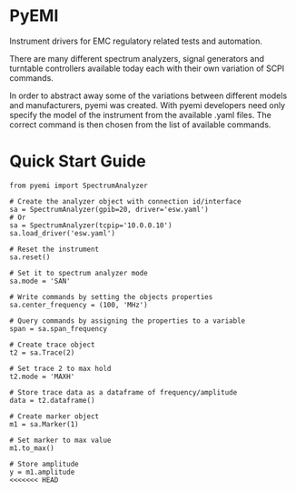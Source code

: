 # PyEMI
Instrument drivers for EMC regulatory related tests and automation.

There are many different spectrum analyzers, signal generators and turntable controllers available today each with their own variation of SCPI commands.

In order to abstract away some of the variations between different models and manufacturers, pyemi was created.  With pyemi developers need only specify the model of the instrument from the available .yaml files.  The correct command is then chosen from the list of available commands.

# Quick Start Guide
```
from pyemi import SpectrumAnalyzer

# Create the analyzer object with connection id/interface
sa = SpectrumAnalyzer(gpib=20, driver='esw.yaml')
# Or
sa = SpectrumAnalyzer(tcpip='10.0.0.10')
sa.load_driver('esw.yaml')

# Reset the instrument
sa.reset()

# Set it to spectrum analyzer mode
sa.mode = 'SAN'

# Write commands by setting the objects properties
sa.center_frequency = (100, 'MHz')

# Query commands by assigning the properties to a variable
span = sa.span_frequency

# Create trace object
t2 = sa.Trace(2)

# Set trace 2 to max hold
t2.mode = 'MAXH'

# Store trace data as a dataframe of frequency/amplitude
data = t2.dataframe()

# Create marker object
m1 = sa.Marker(1)

# Set marker to max value
m1.to_max()

# Store amplitude
y = m1.amplitude
<<<<<<< HEAD
